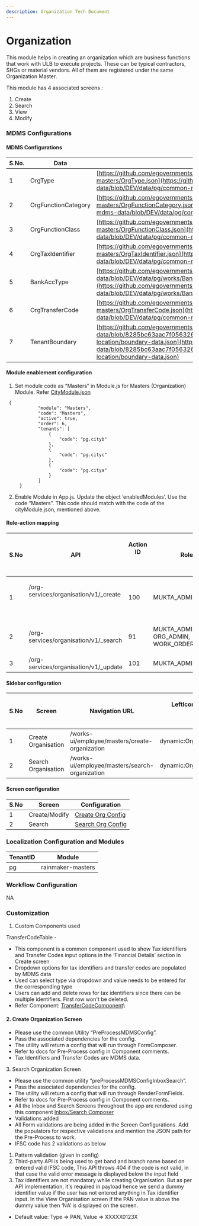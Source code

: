 ```yaml
---
description: Organization Tech Document
---
```


# Organization

This module helps in creating an organization which are business functions that work with ULB to execute projects. These can be typical contractors, SHGs or material vendors. All of them are registered under the same Organization Master.&#x20;



This module has 4 associated screens :&#x20;

1. Create
2. Search
3. View
4. Modify

### MDMS Configurations

#### MDMS Configurations

| S.No. | Data                | MDMS Link                                                                                                                                                                                                                                                                                    |
| ----- | ------------------- | -------------------------------------------------------------------------------------------------------------------------------------------------------------------------------------------------------------------------------------------------------------------------------------------- |
| 1     | OrgType             | [https://github.com/egovernments/works-mdms-data/blob/DEV/data/pg/common-masters/OrgType.json](https://github.com/egovernments/works-mdms-data/blob/DEV/data/pg/common-masters/OrgType.json)                                                                                                 |
| 2     | OrgFunctionCategory | [https://github.com/egovernments/works-mdms-data/blob/DEV/data/pg/common-masters/OrgFunctionCategory.json](https://github.com/egovernments/works-mdms-data/blob/DEV/data/pg/common-masters/OrgFunctionCategory.json)                                                                         |
| 3     | OrgFunctionClass    | [https://github.com/egovernments/works-mdms-data/blob/DEV/data/pg/common-masters/OrgFunctionClass.json](https://github.com/egovernments/works-mdms-data/blob/DEV/data/pg/common-masters/OrgFunctionClass.json)                                                                               |
| 4     | OrgTaxIdentifier    | [https://github.com/egovernments/works-mdms-data/blob/DEV/data/pg/common-masters/OrgTaxIdentifier.json](https://github.com/egovernments/works-mdms-data/blob/DEV/data/pg/common-masters/OrgTaxIdentifier.json)                                                                               |
| 5     | BankAccType         | [https://github.com/egovernments/works-mdms-data/blob/DEV/data/pg/works/BankAccType.json](https://github.com/egovernments/works-mdms-data/blob/DEV/data/pg/works/BankAccType.json)                                                                                                           |
| 6     | OrgTransferCode     | [https://github.com/egovernments/works-mdms-data/blob/DEV/data/pg/common-masters/OrgTransferCode.json](https://github.com/egovernments/works-mdms-data/blob/DEV/data/pg/common-masters/OrgTransferCode.json)                                                                                 |
| 7     | TenantBoundary      | [https://github.com/egovernments/works-mdms-data/blob/8285bc63aac7f056326165897ac18918520c9723/data/pg/citya/egov-location/boundary-data.json](https://github.com/egovernments/works-mdms-data/blob/8285bc63aac7f056326165897ac18918520c9723/data/pg/citya/egov-location/boundary-data.json) |

#### Module enablement configuration&#x20;

1. Set module code as “Masters” in Module.js for Masters (Organization) Module. Refer [CityModule.json](https://github.com/egovernments/works-mdms-data/blob/481752ba70aa29d235967d8ba6080685d897324a/data/pg/tenant/citymodule.json)

```
 {
            "module": "Masters",
            "code": "Masters",
            "active": true,
            "order": 6,
            "tenants": [
                {
                    "code": "pg.cityb"
                },
                {
                    "code": "pg.cityc"
                },
                {
                    "code": "pg.citya"
                }
            ]
     }

```

2. Enable Module in App.js. Update the object ‘enabledModules’. Use the code “Masters”. This code should match with the code of the cityModule.json, mentioned above.

#### Role-action mapping



| S.No | API                                                     | <p>Action ID</p><p><br></p> | Roles                                                |
| ---- | ------------------------------------------------------- | --------------------------- | ---------------------------------------------------- |
| 1    | <p>/org-services/organisation/v1/_create</p><p><br></p> | 100                         | MUKTA\_ADMIN                                         |
| 2    | /org-services/organisation/v1/\_search                  | 91                          | <p>MUKTA_ADMIN,<br>ORG_ADMIN, WORK_ORDER_CREATOR</p> |
| 3    | /org-services/organisation/v1/\_update                  | 101                         | MUKTA\_ADMIN                                         |

#### Sidebar configuration&#x20;



| S.No | Screen              | Navigation URL                                 | <p>LeftIcon Updates</p><p><br></p> | Roles        |
| ---- | ------------------- | ---------------------------------------------- | ---------------------------------- | ------------ |
| 1    | Create Organisation | /works-ui/employee/masters/create-organization | dynamic:OrganisationIcon           | MUKTA\_ADMIN |
| 2    | Search Organisation | /works-ui/employee/masters/search-organization | dynamic:OrganisationIcon           | MUKTA\_ADMIN |

#### Screen configuration&#x20;

| S.No | Screen        | Configuration                                                                                                                           |
| ---- | ------------- | --------------------------------------------------------------------------------------------------------------------------------------- |
| 1    | Create/Modify | [Create Org Config](https://github.com/egovernments/works-mdms-data/blob/DEV/data/pg/commonMuktaUiConfig/CreateOrganizationConfig.json) |
| 2    | Search        | [Search Org Config](https://github.com/egovernments/works-mdms-data/blob/DEV/data/pg/commonMuktaUiConfig/SearchOrganisationConfig.json) |

### Localization Configuration and Modules

| TenantID | Module            |
| -------- | ----------------- |
| pg       | rainmaker-masters |

### &#x20;Workflow Configuration

NA

### Customization

1. Custom Components used

&#x20;     TransferCodeTable -

* This component is a common component used to show Tax identifiers and     Transfer Codes input options in the ‘Financial Details’ section in Create screen
* Dropdown options for tax identifiers and transfer codes are populated by MDMS data
* Used can select type via dropdown and value needs to be entered for the corresponding type
* Users can add and delete rows for tax identifiers since there can be multiple identifiers. First row won't be deleted.
* Refer Component: [TransferCodeComponent](https://github.com/egovernments/DIGIT-Works/blob/master/frontend/micro-ui/web/micro-ui-internals/packages/modules/Masters/src/components/TransferCodeTable.js)\


#### 2. Create Organization Screen

* Please use the common Utility “PreProcessMDMSConfig”.&#x20;
* Pass the associated dependencies for the config.
* The utility will return a config that will run through FormComposer.
* Refer to docs for Pre-Process config in Component comments.
* Tax Identifiers and Transfer Codes are MDMS data.&#x20;

3\. Search Organization Screen

* Please use the common utility “preProcessMDMSConfigInboxSearch”.
* Pass the associated dependencies for the config.
* The utility will return a config that will run through RenderFormFields.
* Refer to docs for Pre-Process config in Component comments.
* All the Inbox and Search Screens throughout the app are rendered using this component [Inbox/Search Composer](https://github.com/egovernments/DIGIT-Works/blob/c2a234bb4b21f0e54ca9664ee3e99d72ce871168/frontend/micro-ui/web/micro-ui-internals/packages/react-components/src/hoc/InboxSearchComposer.js)
* Validations added
* All Form validations are being added in the Screen Configurations. Add the populators for respective validations and mention the JSON path for the Pre-Process to work.
* IFSC code has 2 validations as below

1. Pattern validation (given in config)
2. Third-party API is being used to get band and branch name based on entered valid IFSC code, This API throws 404 if the code is not valid, in that case the valid error message is displayed below the input field
3. Tax identifiers are not mandatory while creating Organisation. But as per API implementation, it's required in payload hence we send a dummy identifier value if the user has not entered anything in Tax identifier input. In the View Organisation screen if the PAN value is above the dummy value then ‘NA’ is displayed on the screen.

* Default value: Type => PAN, Value => XXXXX0123X
